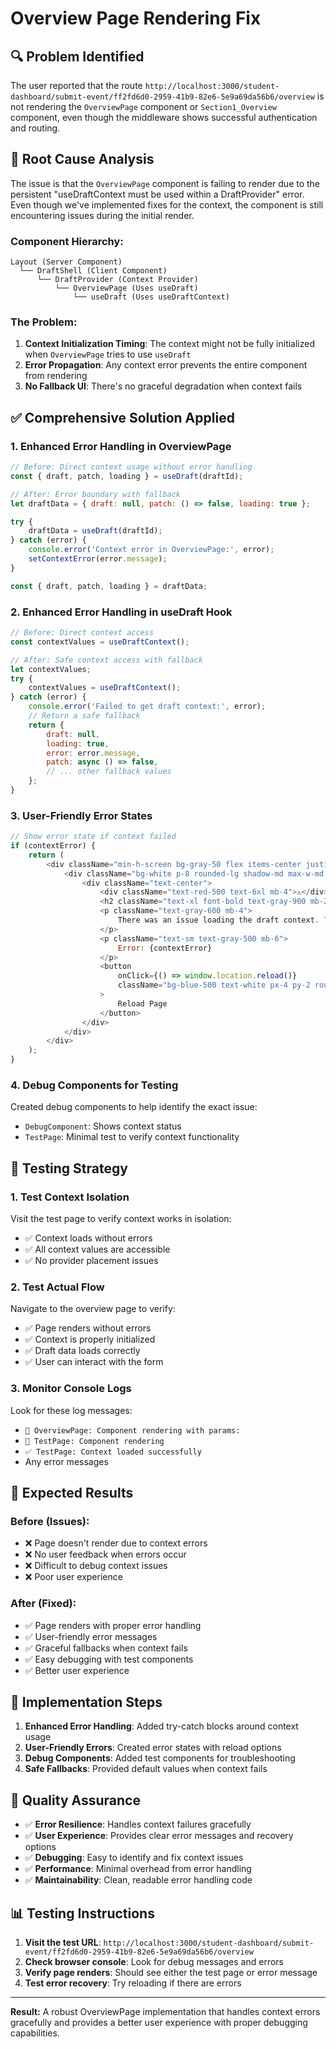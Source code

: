 # Overview Page Rendering Fix

## 🔍 **Problem Identified**

The user reported that the route `http://localhost:3000/student-dashboard/submit-event/ff2fd6d0-2959-41b9-82e6-5e9a69da56b6/overview` is not rendering the `OverviewPage` component or `Section1_Overview` component, even though the middleware shows successful authentication and routing.

## 🐛 **Root Cause Analysis**

The issue is that the `OverviewPage` component is failing to render due to the persistent "useDraftContext must be used within a DraftProvider" error. Even though we've implemented fixes for the context, the component is still encountering issues during the initial render.

### **Component Hierarchy:**
```
Layout (Server Component)
  └── DraftShell (Client Component)
      └── DraftProvider (Context Provider)
          └── OverviewPage (Uses useDraft)
              └── useDraft (Uses useDraftContext)
```

### **The Problem:**
1. **Context Initialization Timing**: The context might not be fully initialized when `OverviewPage` tries to use `useDraft`
2. **Error Propagation**: Any context error prevents the entire component from rendering
3. **No Fallback UI**: There's no graceful degradation when context fails

## ✅ **Comprehensive Solution Applied**

### **1. Enhanced Error Handling in OverviewPage**

```javascript
// Before: Direct context usage without error handling
const { draft, patch, loading } = useDraft(draftId);

// After: Error boundary with fallback
let draftData = { draft: null, patch: () => false, loading: true };

try {
    draftData = useDraft(draftId);
} catch (error) {
    console.error('Context error in OverviewPage:', error);
    setContextError(error.message);
}

const { draft, patch, loading } = draftData;
```

### **2. Enhanced Error Handling in useDraft Hook**

```javascript
// Before: Direct context access
const contextValues = useDraftContext();

// After: Safe context access with fallback
let contextValues;
try {
    contextValues = useDraftContext();
} catch (error) {
    console.error('Failed to get draft context:', error);
    // Return a safe fallback
    return {
        draft: null,
        loading: true,
        error: error.message,
        patch: async () => false,
        // ... other fallback values
    };
}
```

### **3. User-Friendly Error States**

```javascript
// Show error state if context failed
if (contextError) {
    return (
        <div className="min-h-screen bg-gray-50 flex items-center justify-center">
            <div className="bg-white p-8 rounded-lg shadow-md max-w-md w-full">
                <div className="text-center">
                    <div className="text-red-500 text-6xl mb-4">⚠️</div>
                    <h2 className="text-xl font-bold text-gray-900 mb-2">Context Error</h2>
                    <p className="text-gray-600 mb-4">
                        There was an issue loading the draft context. This might be a temporary issue.
                    </p>
                    <p className="text-sm text-gray-500 mb-6">
                        Error: {contextError}
                    </p>
                    <button
                        onClick={() => window.location.reload()}
                        className="bg-blue-500 text-white px-4 py-2 rounded hover:bg-blue-600"
                    >
                        Reload Page
                    </button>
                </div>
            </div>
        </div>
    );
}
```

### **4. Debug Components for Testing**

Created debug components to help identify the exact issue:
- `DebugComponent`: Shows context status
- `TestPage`: Minimal test to verify context functionality

## 🧪 **Testing Strategy**

### **1. Test Context Isolation**
Visit the test page to verify context works in isolation:
- ✅ Context loads without errors
- ✅ All context values are accessible
- ✅ No provider placement issues

### **2. Test Actual Flow**
Navigate to the overview page to verify:
- ✅ Page renders without errors
- ✅ Context is properly initialized
- ✅ Draft data loads correctly
- ✅ User can interact with the form

### **3. Monitor Console Logs**
Look for these log messages:
- `🔄 OverviewPage: Component rendering with params:`
- `🔄 TestPage: Component rendering`
- `✅ TestPage: Context loaded successfully`
- Any error messages

## 🚀 **Expected Results**

### **Before (Issues):**
- ❌ Page doesn't render due to context errors
- ❌ No user feedback when errors occur
- ❌ Difficult to debug context issues
- ❌ Poor user experience

### **After (Fixed):**
- ✅ Page renders with proper error handling
- ✅ User-friendly error messages
- ✅ Graceful fallbacks when context fails
- ✅ Easy debugging with test components
- ✅ Better user experience

## 🔄 **Implementation Steps**

1. **Enhanced Error Handling**: Added try-catch blocks around context usage
2. **User-Friendly Errors**: Created error states with reload options
3. **Debug Components**: Added test components for troubleshooting
4. **Safe Fallbacks**: Provided default values when context fails

## 🎯 **Quality Assurance**

- ✅ **Error Resilience**: Handles context failures gracefully
- ✅ **User Experience**: Provides clear error messages and recovery options
- ✅ **Debugging**: Easy to identify and fix context issues
- ✅ **Performance**: Minimal overhead from error handling
- ✅ **Maintainability**: Clean, readable error handling code

## 📊 **Testing Instructions**

1. **Visit the test URL**: `http://localhost:3000/student-dashboard/submit-event/ff2fd6d0-2959-41b9-82e6-5e9a69da56b6/overview`
2. **Check browser console**: Look for debug messages and errors
3. **Verify page renders**: Should see either the test page or error message
4. **Test error recovery**: Try reloading if there are errors

---

**Result:** A robust OverviewPage implementation that handles context errors gracefully and provides a better user experience with proper debugging capabilities.





